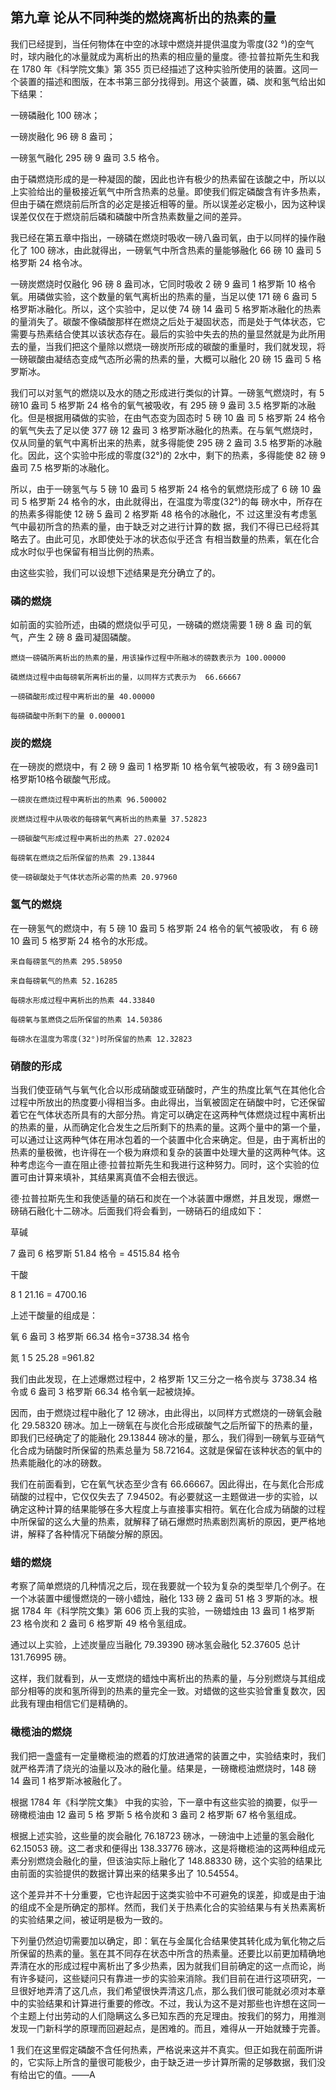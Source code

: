 ## 第九章 论从不同种类的燃烧离析出的热素的量

我们已经提到，当任何物体在中空的冰球中燃烧并提供温度为零度(32 °)的空气时，球内融化的冰量就成为离析出的热素的相应量的量度。德·拉普拉斯先生和我在 1780 年《科学院文集》第 355 页已经描述了这种实验所使用的装置。这同一个装置的描述和图版，在本书第三部分找得到。用这个装置，磷、炭和氢气给出如下结果：

一磅磷融化 100 磅冰；

一磅炭融化 96 磅 8 盎司；

一磅氢气融化 295 磅 9 盎司 3.5 格令。 

由于磷燃烧形成的是一种凝固的酸，因此也许有极少的热素留在该酸之中，所以以上实验给出的量极接近氧气中所含热素的总量。即使我们假定磷酸含有许多热素，但由于磷在燃烧前后所含的必定是接近相等的量。所以误差必定极小，因为这种误误差仅仅在于燃烧前后磷和磷酸中所含热素数量之间的差异。

我已经在第五章中指出，一磅磷在燃烧时吸收一磅八盎司氧，由于以同样的操作融化了 100 磅冰，由此就得出，一磅氧气中所含热素的量能够融化 66 磅 10 盎司 5 格罗斯 24 格令冰。

一磅炭燃烧时仅融化 96 磅 8 盎司冰，它同时吸收 2 磅 9 盎司 1 格罗斯 10 格令氧。用磷做实验，这个数量的氧气离析出的热素的量，当足以使 171 磅 6 盎司 5 格罗斯冰融化。所以，这个实验中，足以使 74 磅 14 盎司 5 格罗斯冰融化的热素的量消失了。碳酸不像磷酸那样在燃烧之后处于凝固状态，而是处于气体状态，它需要与热素结合使其以该状态存在。最后的实验中失去的热的量显然就是为此所用去的量，当我们把这个量除以燃烧一磅炭所形成的碳酸的重量时，我们就发现，将一磅碳酸由凝结态变成气态所必需的热素的量，大概可以融化 20 磅 15 盎司 5 格罗斯冰。

我们可以对氢气的燃烧以及水的随之形成进行类似的计算。一磅氢气燃烧时，有 5 磅10 盎司 5 格罗斯 24 格令的氧气被吸收，有 295 磅 9 盎司 3.5 格罗斯的冰融化。但是根据用磷做的实验，在由气态变为固态时 5 磅 10 盎 司 5 格罗斯 24 格令的氧气失去了足以使 377 磅 12 盎司 3 格罗斯冰融化的热素。在与氧气燃烧时，仅从同量的氧气中离析出来的热素，就多得能使 295 磅 2 盎司 3.5 格罗斯的冰融化。因此，这个实验中形成的零度(32°)的 2水中，剩下的热素，多得能使 82 磅 9 盎司 7.5 格罗斯的冰融化。 

所以，由于一磅氢气与 5 磅 10 盎司 5 格罗斯 24 格令的氧燃烧形成了 6 磅 10 盎司 5 格罗斯 24 格令的水，由此就得出，在温度为零度(32°)的每 磅水中，所存在的热素多得能使 12 磅 5 盎司 2 格罗斯 48 格令的冰融化，不 过这里没有考虑氢气中最初所含的热素的量，由于缺乏对之进行计算的数 据，我们不得已已经将其略去了。由此可见，水即使处于冰的状态似乎还含 有相当数量的热素，氧在化合成水时似乎也保留有相当比例的热素。

由这些实验，我们可以设想下述结果是充分确立了的。

### 磷的燃烧

如前面的实验所述，由磷的燃烧似乎可见，一磅磷的燃烧需要 1 磅 8 盎 司的氧气，产生 2 磅 8 盎司凝固磷酸。

	燃烧一磅磷所离析出的热素的量，用该操作过程中所融冰的磅数表示为 100.00000

	磷燃烧过程中由每磅氧所离析出的量，以同样方式表示为  66.66667

	一磅磷酸形成过程中离析出的量 40.00000

	每磅磷酸中所剩下的量 0.000001

### 炭的燃烧

在一磅炭的燃烧中，有 2 磅 9 盎司 1 格罗斯 10 格令氧气被吸收，有 3 磅9盎司1格罗斯10格令碳酸气形成。

	一磅炭在燃烧过程中离析出的热素 96.500002 

	炭燃烧过程中从吸收的每磅氧气离析出的热素量 37.52823

	一磅碳酸气形成过程中离析出的热素 27.02024

	每磅氧在燃烧之后所保留的热素 29.13844

	使一磅碳酸处于气体状态所必需的热素 20.97960

### 氢气的燃烧

在一磅氢气的燃烧中，有 5 磅 10 盎司 5 格罗斯 24 格令的氧气被吸收， 有 6 磅 10 盎司 5 格罗斯 24 格令的水形成。

	来自每磅氢气的热素 295.58950

	来自每磅氧气的热素 52.16285

	每磅水形成过程中离析出的热素 44.33840

	每磅氧与氢燃侥之后所保留的热素 14.50386

	每磅水在温度为零度(32°)时所保留的热素 12.32823

### 硝酸的形成

当我们使亚硝气与氧气化合以形成硝酸或亚硝酸时，产生的热度比氧气在其他化合过程中所放出的热度要小得相当多。由此得出，当氧被固定在硝酸中时，它还保留着它在气体状态所具有的大部分热。肯定可以确定在这两种气体燃烧过程中离析出的热素的量，从而确定化合发生之后所剩下的热素的量。这两个量中的第一个量，可以通过让这两种气体在用冰包着的一个装置中化合来确定。但是，由于离析出的热素的量极微，也许得在一个极为麻烦和复杂的装置中处理大量的这两种气体。这种考虑迄今一直在阻止德·拉普拉斯先生和我进行这种努力。同时，这个实验的位置可由计算来填补，其结果离真值不会相去很远。

德·拉普拉斯先生和我使适量的硝石和炭在一个冰装置中爆燃，并且发现，爆燃一磅硝石融化十二磅冰。后面我们将会看到，一磅硝石的组成如下：

草碱 

7 盎司 6 格罗斯 51.84 格令 = 4515.84 格令 

干酸 

8 1 21.16  = 4700.16

上述干酸量的组成是：

氧 6 盎司 3 格罗斯 66.34 格令=3738.34 格令 

氮 1 5 25.28 =961.82

我们由此发现，在上述爆燃过程中，2 格罗斯 1又三分之一格令炭与 3738.34 格令或 6 盎司 3 格罗斯 66.34 格令氧一起被烧掉。

因而，由于燃烧过程中融化了 12 磅冰，由此得出，以同样方式燃烧的一磅氧会融化 29.58320 磅冰。加上一磅氧在与炭化合形成碳酸气之后所留下的热素的量，即我们已经确定了的能融化 29.13844 磅冰的量，那么，我们得到一磅氧与亚硝气化合成为硝酸时所保留的热素总量为 58.72164。这就是保留在该种状态的氧中的热素能融化的冰的磅数。

我们在前面看到，它在氧气状态至少含有 66.66667。因此得出，在与氮化合形成硝酸的过程中，它仅仅失去了 7.94502。有必要就这一主题做进一步的实验，以确定这种计算的结果能够在多大程度上与直接事实相符。氧在化合成为硝酸的过程中所保留的这么大量的热素，就解释了硝石爆燃时热素剧烈离析的原因，更严格地讲，解释了各种情况下硝酸分解的原因。

### 蜡的燃烧

考察了简单燃烧的几种情况之后，现在我要就一个较为复杂的类型举几个例子。在一个冰装置中缓慢燃烧的一磅小蜡烛，融化 133 磅 2 盎司 51 格 3 罗斯的冰。根据 1784 年《科学院文集》第 606 页上我的实验，一磅蜡烛由 13 盎司 1 格罗斯 23 格令炭和 2 盎司 6 格罗斯 49 格令氢组成。

通过以上实验，上述炭量应当融化 79.39390 磅冰氢会融化 52.37605 总计 131.76995 磅。

这样，我们就看到，从一支燃烧的蜡烛中离析出的热素的量，与分别燃烧与其组成部分相等的炭和氢所得到的热素的量完全一致。对蜡做的这些实验曾重复数次，因此我有理由相信它们是精确的。

### 橄榄油的燃烧

我们把一盏盛有一定量橄榄油的燃着的灯放进通常的装置之中，实验结束时，我们就严格弄清了烧光的油量以及冰的融化量。结果是，一磅橄榄油燃烧时，148 磅 14 盎司 1 格罗斯冰被融化了。

根据 1784 年《科学院文集》 中我的实验，下一章中有这些实验的摘要，似乎一磅橄榄油由 12 盎司 5 格 罗斯 5 格令炭和 3 盎司 2 格罗斯 67 格令氢组成。

根据上述实验，这些量的炭会融化 76.18723 磅冰，一磅油中上述量的氢会融化 62.15053 磅。这二者求和便得出 138.33776 磅冰，这是将橄榄油的这两种组成元素分别燃烧会融化的量，但该油实际上融化了 148.88330 磅，这个实验的结果比由前面的实验提供的数据计算出来的结果多出了 10.54554。

这个差异并不十分重要，它也许起因于这类实验中不可避免的误差，抑或是由于油的组成不全是所确定的那样。然而，我们关于热素化合的实验结果与有关热素离析的实验结果之间，被证明是极为一致的。

下列量仍然迫切需要加以确定，即：氧在与金属化合结果使其转化成为氧化物之后所保留的热素的量。氢在其不同存在状态中所含的热素量。还要比以前更加精确地弄清在水的形成过程中离析出了多少热素，因为就我们目前确定的这一点而论，尚有许多疑问，这些疑问只有靠进一步的实验来消除。我们目前在进行这项研究，一旦很好地弄清了这几点，我们希望很快弄清这几点，那么我们很可能就必须对本章中的实验结果和计算进行重要的修改。不过，我认为这不是对那些也许想在这同一个主题上付出劳动的人们隐瞒这么多已知东西的充足理由。按我们的努力，用推测发现一门新科学的原理而回避起点，是困难的。而且，难得从一开始就臻于完善。

1 我们在这里假定磷酸不含任何热素，严格说来这并不真实。但正如我在前面所讲的，它实际上所含的量很可能极少，由于缺乏进一步计算所需的足够数据，我们没有给出它的值。——A
